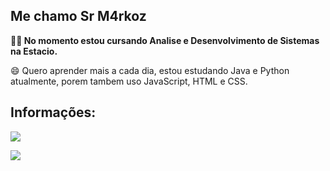 ## Me chamo Sr M4rkoz

**👨‍💻 No momento estou cursando Analise e Desenvolvimento de Sistemas na Estacio.**

😄 Quero aprender mais a cada dia, estou estudando Java e Python atualmente, porem tambem uso JavaScript, HTML e CSS.

## Informações:

<a href="">
  <img src="https://img.shields.io/badge/Gmail-D14836?style=for-the-badge&logo=gmail&logoColor=white"/>
</a>

<img src="https://github-readme-stats.vercel.app/api?username=Sr-M4rkoz&show_icons=true&theme=dark" 
     style="cursor: pointer; /* Muda o cursor para indicar um link */
      pointer-events: none;">

